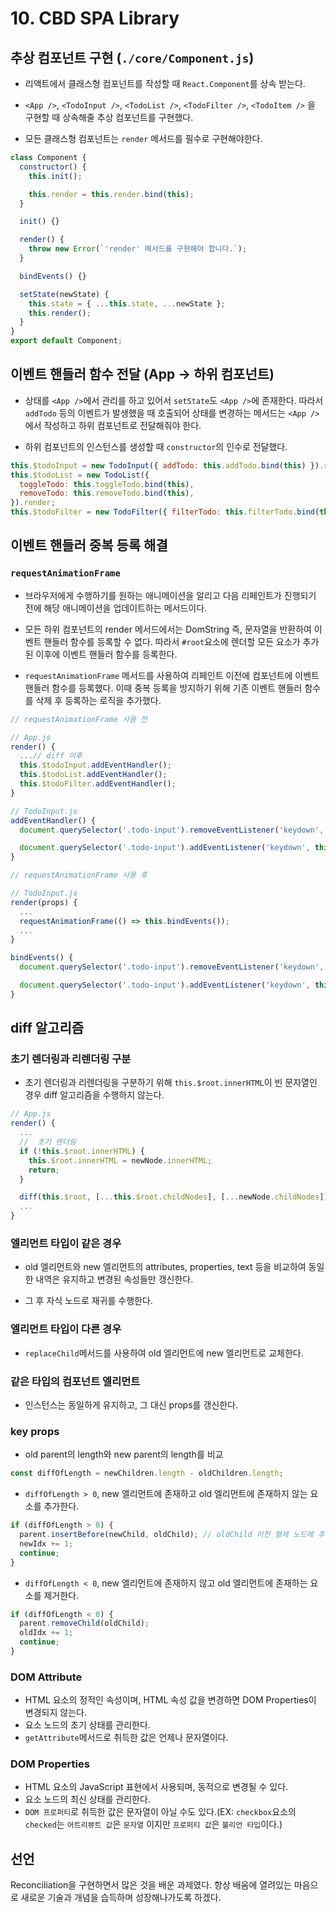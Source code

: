# 10. CBD SPA Library

## 추상 컴포넌트 구현 (`./core/Component.js`)

- 리액트에서 클래스형 컴포넌트를 작성할 때 `React.Component`를 상속 받는다.

- `<App />`, `<TodoInput />`, `<TodoList />`, `<TodoFilter />`, `<TodoItem />` 을 구현할 때 상속해줄 추상 컴포넌트를 구현했다.

- 모든 클래스형 컴포넌트는 `render` 메서드를 필수로 구현해야한다.

```js
class Component {
  constructor() {
    this.init();

    this.render = this.render.bind(this);
  }

  init() {}

  render() {
    throw new Error(`'render' 메서드를 구현해야 합니다.`);
  }

  bindEvents() {}

  setState(newState) {
    this.state = { ...this.state, ...newState };
    this.render();
  }
}
export default Component;
```

## 이벤트 핸들러 함수 전달 (App -> 하위 컴포넌트)

- 상태를 `<App />`에서 관리를 하고 있어서 `setState`도 `<App />`에 존재한다. 따라서 `addTodo` 등의 이벤트가 발생했을 때 호출되어 상태를 변경하는 메서드는 `<App />`에서 작성하고 하위 컴포넌트로 전달해줘야 한다.

- 하위 컴포넌트의 인스턴스를 생성할 때 `constructor`의 인수로 전달했다.

```js
this.$todoInput = new TodoInput({ addTodo: this.addTodo.bind(this) }).render;
this.$todoList = new TodoList({
  toggleTodo: this.toggleTodo.bind(this),
  removeTodo: this.removeTodo.bind(this),
}).render;
this.$todoFilter = new TodoFilter({ filterTodo: this.filterTodo.bind(this) }).render;
```

## 이벤트 핸들러 중복 등록 해결

### `requestAnimationFrame`

- 브라우저에게 수행하기를 원하는 애니메이션을 알리고 다음 리페인트가 진행되기 전에 해당 애니메이션을 업데이트하는 메서드이다.

- 모든 하위 컴포넌트의 render 메서드에서는 DomString 즉, 문자열을 반환하여 이벤트 핸들러 함수를 등록할 수 없다. 따라서 `#root`요소에 렌더할 모든 요소가 추가된 이후에 이벤트 핸들러 함수를 등록한다.

- `requestAnimationFrame` 메서드를 사용하여 리페인트 이전에 컴포넌트에 이벤트 핸들러 함수를 등록했다. 이때 중복 등록을 방지하기 위해 기존 이벤트 핸들러 함수를 삭제 후 등록하는 로직을 추가했다.

```js
// requestAnimationFrame 사용 전

// App.js
render() {
  ...// diff 이후
  this.$todoInput.addEventHandler();
  this.$todoList.addEventHandler();
  this.$todoFilter.addEventHandler();
}

// TodoInput.js
addEventHandler() {
  document.querySelector('.todo-input').removeEventListener('keydown', this.addTodo);

  document.querySelector('.todo-input').addEventListener('keydown', this.addTodo);
}
```

```js
// requestAnimationFrame 사용 후

// TodoInput.js
render(props) {
  ...
  requestAnimationFrame(() => this.bindEvents());
  ...
}

bindEvents() {
  document.querySelector('.todo-input').removeEventListener('keydown', this.addTodo);

  document.querySelector('.todo-input').addEventListener('keydown', this.addTodo);
}
```

## diff 알고리즘

### 초기 렌더링과 리렌더링 구분

- 초기 렌더링과 리렌더링을 구분하기 위해 `this.$root.innerHTML`이 빈 문자열인 경우 diff 알고리즘을 수행하지 않는다.

```js
// App.js
render() {
  ...
  //  초기 렌더링
  if (!this.$root.innerHTML) {
    this.$root.innerHTML = newNode.innerHTML;
    return;
  }

  diff(this.$root, [...this.$root.childNodes], [...newNode.childNodes]);
  ...
}
```

### 엘리먼트 타입이 같은 경우

- old 엘리먼트와 new 엘리먼트의 attributes, properties, text 등을 비교하여 동일한 내역은 유지하고 변경된 속성들만 갱신한다.

- 그 후 자식 노드로 재귀를 수행한다.

### 엘리먼트 타입이 다른 경우

- `replaceChild`메서드를 사용하여 old 엘리먼트에 new 엘리먼트로 교체한다.

### 같은 타입의 컴포넌트 엘리먼트

- 인스턴스는 동일하게 유지하고, 그 대신 props를 갱신한다.

### key props

- old parent의 length와 new parent의 length를 비교

```js
const diffOfLength = newChildren.length - oldChildren.length;
```

- `diffOfLength > 0`, new 엘리먼트에 존재하고 old 엘리먼트에 존재하지 않는 요소를 추가한다.

```js
if (diffOfLength > 0) {
  parent.insertBefore(newChild, oldChild); // oldChild 이전 형제 노드에 추가
  newIdx += 1;
  continue;
}
```

- `diffOfLength < 0`, new 엘리먼트에 존재하지 않고 old 엘리먼트에 존재하는 요소를 제거한다.

```js
if (diffOfLength < 0) {
  parent.removeChild(oldChild);
  oldIdx += 1;
  continue;
}
```

### DOM Attribute

- HTML 요소의 정적인 속성이며, HTML 속성 값을 변경하면 DOM Properties이 변경되지 않는다.
- 요소 노드의 초기 상태를 관리한다.
- `getAttribute`메서드로 취득한 값은 언제나 문자열이다.

### DOM Properties

- HTML 요소의 JavaScript 표현에서 사용되며, 동적으로 변경될 수 있다.
- 요소 노드의 최신 상태를 관리한다.
- `DOM 프로퍼티`로 취득한 값은 문자열이 아닐 수도 있다.(EX: `checkbox`요소의 `checked`는 `어트리뷰트 값`은 `문자열` 이지만 `프로퍼티 값`은 `불리언 타입`이다.)

## 선언

Reconciliation을 구현하면서 많은 것을 배운 과제였다. 항상 배움에 열려있는 마음으로 새로운 기술과 개념을 습득하며 성장해나가도록 하겠다.
